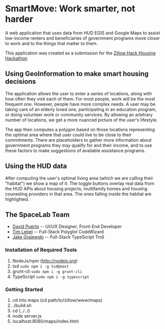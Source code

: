 # SmartMove: Work smarter, not harder

A web application that uses data from HUD EGIS and Google Maps to assist low-income renters and
beneficiaries of government programs move closer to work and to the things that matter to them.

This application was created as a submission for the [Zillow Hack Housing Hackathon](http://hudegis.github.io/)

## Using GeoInformation to make smart housing decisions

The application allows the user to enter a series of locations, along with how often they visit each of
them. For most people, work will be the most frequent one. However, people have more complex needs.
A user may be taking care of an elderly loved one, participating in an education program, or doing
volunteer work or community services. By allowing an arbitrary number of locations, we get a more
nuanced picture of the user's lifestyle.

The app then computes a polygon based on those locations representing the optimal area where that user
could live to be close to their commitments. There are placeholders to gather more information about
government programs they may qualify for and their income, and to use these factors to make suggestions
of available assistance programs.

## Using the HUD data

After computing the user's optimal living area (which we are calling their "habitat") we show a map of
it. The toggle buttons overlay real data from the HUD APIs about housing projects, multifamily homes
and housing counseling providers in that area. The ones falling inside the habitat are highlighted.

## The SpaceLab Team

* [David Puerto](http://codepen.io/dapinitial) -- UI/UX Designer, Front-End Developer
* [Tim Lebel](http://github.com/tmlbl) -- Full-Stack Polyglot CodeWizard
* [Jake Grajewski](http://github.com/thecavepeanut) -- Full-Stack TypeScript Troll

### Installation of Required Tools

1. NodeJs/npm (http://nodejs.org)
2. tsd `sudo npm i -g tsd@next`
3. grunt-cli `sudo npm i -g grunt-cli`
4. TypeScript `sudo npm i -g typescript`

### Getting Started
1. cd into maps (cd path/to/zillow/www/maps)
2. ./build.sh
3. cd (../../)
4. node server.js
5. localhost:8080/maps/index.html
